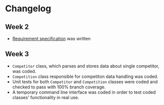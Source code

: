 # Changelog

## Week 2

* [Requirement specification](requirements.md) was written

## Week 3

* `Competitor` class, which parses and stores data about single competitor, was coded.
* `Competition` class responsible for competiton data handling was coded.
* Unit tests for both `Competitor` and `Competition` classes were coded and checked to pass with 100% branch coverage.
* A temporary command line interface was coded in order to test coded classes' functionality in real use.